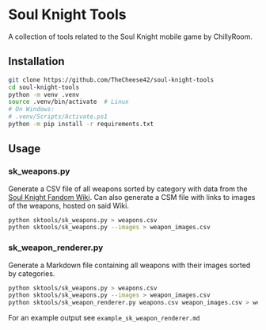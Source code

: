 # Soul Knight Tools

A collection of tools related to the Soul Knight mobile game by ChillyRoom.

## Installation

```sh
git clone https://github.com/TheCheese42/soul-knight-tools
cd soul-knight-tools
python -m venv .venv
source .venv/bin/activate  # Linux
# On Windows:
# .venv/Scripts/Activate.ps1
python -m pip install -r requirements.txt
```

## Usage

### sk_weapons.py

Generate a CSV file of all weapons sorted by category with data from the [Soul Knight Fandom Wiki](https://soul-knight.fandom.com/wiki/Soul_Knight_Wiki). Can also generate a CSM file with links to images of the weapons, hosted on said Wiki.

```sh
python sktools/sk_weapons.py > weapons.csv
python sktools/sk_weapons.py --images > weapon_images.csv
```

### sk_weapon_renderer.py

Generate a Markdown file containing all weapons with their images sorted by categories.

```sh
python sktools/sk_weapons.py > weapons.csv
python sktools/sk_weapons.py --images > weapon_images.csv
python sktools/sk_weapon_renderer.py weapons.csv weapon_images.csv > weapons.md
```

For an example output see `example_sk_weapon_renderer.md`
